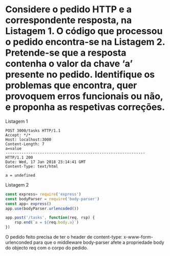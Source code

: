 # Considere  o  pedido  HTTP  e  a  correspondente  resposta,  na  Listagem  1.  O  código  que  processou  o  pedido encontra-se  na  Listagem  2.  Pretende-se que a resposta contenha o valor da chave ‘a’ presente no pedido. Identifique  os  problemas    que  encontra,  quer  provoquem  erros  funcionais  ou  não,  e  proponha  as  respetivas correções.

Listagem 1
```
POST 3000/tasks HTTP/1.1
Accept: */*
Host: localhost:3000
Content-Length: 7
a=value
-------------------------------------------------------------
HTTP/1.1 200
Date: Wed, 17 Jan 2018 23:14:41 GMT
Content-Type: text/html

a = undefined
```

Listagem 2
```javascript
const express= require('express')
const bodyParser = require('body-parser')
const app= express()
app.use(bodyParser.urlencoded())

app.post('/tasks', function(req, rsp) {
    rsp.end(`a = ${req.body.a}`)
})
```

O pedido feito precisa de ter o header de content-type: x-www-form-urlenconded para que o middleware body-parser afete a propriedade body do objecto req com o corpo do pedido.